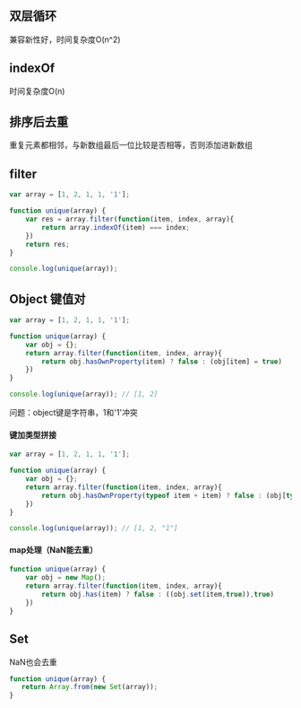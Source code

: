 ## 双层循环

兼容新性好，时间复杂度O(n^2)



## indexOf

时间复杂度O(n)



## 排序后去重

重复元素都相邻，与新数组最后一位比较是否相等，否则添加进新数组



## filter

```js
var array = [1, 2, 1, 1, '1'];

function unique(array) {
    var res = array.filter(function(item, index, array){
        return array.indexOf(item) === index;
    })
    return res;
}

console.log(unique(array));
```



## Object 键值对

```js
var array = [1, 2, 1, 1, '1'];

function unique(array) {
    var obj = {};
    return array.filter(function(item, index, array){
        return obj.hasOwnProperty(item) ? false : (obj[item] = true)
    })
}

console.log(unique(array)); // [1, 2]
```

问题：object键是字符串，1和'1'冲突

#### 键加类型拼接

```js
var array = [1, 2, 1, 1, '1'];

function unique(array) {
    var obj = {};
    return array.filter(function(item, index, array){
        return obj.hasOwnProperty(typeof item + item) ? false : (obj[typeof item + item] = true)
    })
}

console.log(unique(array)); // [1, 2, "1"]
```

#### map处理（NaN能去重）

```js
function unique(array) {
    var obj = new Map();
    return array.filter(function(item, index, array){
        return obj.has(item) ? false : ((obj.set(item,true)),true)
    })
}
```



## Set

NaN也会去重

```js
function unique(array) {
   return Array.from(new Set(array));
}
```











































